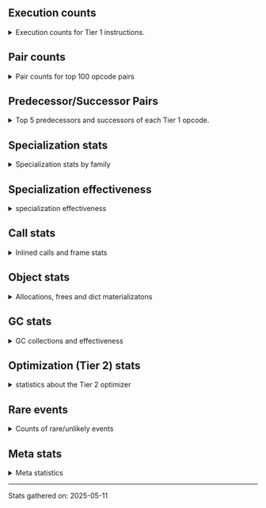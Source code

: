 ## Execution counts

<details>
<summary> Execution counts for Tier 1 instructions. </summary>


The "miss ratio" column shows the percentage of times the instruction
executed that it deoptimized. When this happens, the base unspecialized
instruction is not counted.

<table>
<thead>
<tr>
<th align="left">Name</th>
<th align="right">Base Count</th>
<th align="right">Head Count</th>
<th align="right">Change</th>
</tr>
</thead>
<tbody>
<tr>
<td align="left">JUMP_BACKWARD_NO_JIT</td>
<td align="right">13,165,158</td>
<td align="right">504</td>
<td align="right">-100.0%</td>
</tr>
<tr>
<td align="left">DICT_MERGE</td>
<td align="right">462,683</td>
<td align="right">59,116</td>
<td align="right">-87.2%</td>
</tr>
<tr>
<td align="left">POP_JUMP_IF_NONE</td>
<td align="right">1,160,229</td>
<td align="right">358,993</td>
<td align="right">-69.1%</td>
</tr>
<tr>
<td align="left">CALL_METHOD_DESCRIPTOR_O</td>
<td align="right">604,109</td>
<td align="right">204,513</td>
<td align="right">-66.1%</td>
</tr>
<tr>
<td align="left">UNPACK_SEQUENCE_TUPLE</td>
<td align="right">857,673</td>
<td align="right">454,113</td>
<td align="right">-47.1%</td>
</tr>
<tr>
<td align="left">BINARY_OP_ADD_INT</td>
<td align="right">856,261</td>
<td align="right">456,741</td>
<td align="right">-46.7%</td>
</tr>
<tr>
<td align="left">CALL_LIST_APPEND</td>
<td align="right">135,234</td>
<td align="right">76,843</td>
<td align="right">-43.2%</td>
</tr>
<tr>
<td align="left">CALL_METHOD_DESCRIPTOR_FAST</td>
<td align="right">1,633,636</td>
<td align="right">943,898</td>
<td align="right">-42.2%</td>
</tr>
<tr>
<td align="left">UNARY_INVERT</td>
<td align="right">1,020,492</td>
<td align="right">632,014</td>
<td align="right">-38.1%</td>
</tr>
<tr>
<td align="left">CONTAINS_OP_DICT</td>
<td align="right">1,190,408</td>
<td align="right">740,374</td>
<td align="right">-37.8%</td>
</tr>
<tr>
<td align="left">COMPARE_OP</td>
<td align="right">378,828</td>
<td align="right">510,685</td>
<td align="right">34.8%</td>
</tr>
<tr>
<td align="left">LOAD_FAST</td>
<td align="right">8,239,706</td>
<td align="right">5,396,680</td>
<td align="right">-34.5%</td>
</tr>
<tr>
<td align="left">CALL_ISINSTANCE</td>
<td align="right">790,412</td>
<td align="right">518,798</td>
<td align="right">-34.4%</td>
</tr>
<tr>
<td align="left">STORE_FAST_STORE_FAST</td>
<td align="right">3,202,998</td>
<td align="right">2,347,035</td>
<td align="right">-26.7%</td>
</tr>
<tr>
<td align="left">BUILD_MAP</td>
<td align="right">1,374,469</td>
<td align="right">1,008,971</td>
<td align="right">-26.6%</td>
</tr>
<tr>
<td align="left">JUMP_FORWARD</td>
<td align="right">1,176,697</td>
<td align="right">876,687</td>
<td align="right">-25.5%</td>
</tr>
<tr>
<td align="left">LOAD_ATTR_METHOD_NO_DICT</td>
<td align="right">4,515,990</td>
<td align="right">3,406,602</td>
<td align="right">-24.6%</td>
</tr>
<tr>
<td align="left">BINARY_OP_EXTEND</td>
<td align="right">4,558,558</td>
<td align="right">3,446,291</td>
<td align="right">-24.4%</td>
</tr>
<tr>
<td align="left">TO_BOOL_INT</td>
<td align="right">3,345,768</td>
<td align="right">2,592,884</td>
<td align="right">-22.5%</td>
</tr>
<tr>
<td align="left">LOAD_SMALL_INT</td>
<td align="right">3,488,692</td>
<td align="right">2,737,991</td>
<td align="right">-21.5%</td>
</tr>
<tr>
<td align="left">NOP</td>
<td align="right">7,451,729</td>
<td align="right">5,896,860</td>
<td align="right">-20.9%</td>
</tr>
<tr>
<td align="left">LOAD_ATTR_MODULE</td>
<td align="right">2,607,553</td>
<td align="right">2,090,931</td>
<td align="right">-19.8%</td>
</tr>
<tr>
<td align="left">LOAD_SUPER_ATTR_METHOD</td>
<td align="right">1,232,310</td>
<td align="right">998,765</td>
<td align="right">-19.0%</td>
</tr>
<tr>
<td align="left">POP_ITER</td>
<td align="right">1,729,573</td>
<td align="right">1,407,081</td>
<td align="right">-18.6%</td>
</tr>
<tr>
<td align="left">COPY_FREE_VARS</td>
<td align="right">1,260,556</td>
<td align="right">1,027,011</td>
<td align="right">-18.5%</td>
</tr>
<tr>
<td align="left">LOAD_DEREF</td>
<td align="right">1,298,373</td>
<td align="right">1,064,828</td>
<td align="right">-18.0%</td>
</tr>
<tr>
<td align="left">POP_JUMP_IF_NOT_NONE</td>
<td align="right">3,051,134</td>
<td align="right">2,519,138</td>
<td align="right">-17.4%</td>
</tr>
<tr>
<td align="left">LOAD_ATTR_INSTANCE_VALUE</td>
<td align="right">16,164,097</td>
<td align="right">13,362,173</td>
<td align="right">-17.3%</td>
</tr>
<tr>
<td align="left">PUSH_NULL</td>
<td align="right">6,655,521</td>
<td align="right">5,534,917</td>
<td align="right">-16.8%</td>
</tr>
<tr>
<td align="left">BUILD_LIST</td>
<td align="right">1,160,341</td>
<td align="right">973,939</td>
<td align="right">-16.1%</td>
</tr>
<tr>
<td align="left">LOAD_ATTR_NONDESCRIPTOR_WITH_VALUES</td>
<td align="right">1,046,586</td>
<td align="right">883,326</td>
<td align="right">-15.6%</td>
</tr>
<tr>
<td align="left">FOR_ITER_LIST</td>
<td align="right">7,048,337</td>
<td align="right">6,013,869</td>
<td align="right">-14.7%</td>
</tr>
<tr>
<td align="left">POP_JUMP_IF_FALSE</td>
<td align="right">10,967,400</td>
<td align="right">9,384,982</td>
<td align="right">-14.4%</td>
</tr>
<tr>
<td align="left">LOAD_GLOBAL_MODULE</td>
<td align="right">11,661,558</td>
<td align="right">10,088,196</td>
<td align="right">-13.5%</td>
</tr>
<tr>
<td align="left">COMPARE_OP_INT</td>
<td align="right">2,493,997</td>
<td align="right">2,174,021</td>
<td align="right">-12.8%</td>
</tr>
<tr>
<td align="left">STORE_FAST</td>
<td align="right">20,988,093</td>
<td align="right">18,296,453</td>
<td align="right">-12.8%</td>
</tr>
<tr>
<td align="left">LOAD_FAST_BORROW</td>
<td align="right">58,999,263</td>
<td align="right">51,559,670</td>
<td align="right">-12.6%</td>
</tr>
<tr>
<td align="left">LOAD_GLOBAL_BUILTIN</td>
<td align="right">5,589,992</td>
<td align="right">4,899,706</td>
<td align="right">-12.3%</td>
</tr>
<tr>
<td align="left">LOAD_FAST_LOAD_FAST</td>
<td align="right">1,648,019</td>
<td align="right">1,472,764</td>
<td align="right">-10.6%</td>
</tr>
<tr>
<td align="left">LOAD_ATTR_METHOD_WITH_VALUES</td>
<td align="right">5,653,666</td>
<td align="right">5,076,938</td>
<td align="right">-10.2%</td>
</tr>
<tr>
<td align="left">TO_BOOL</td>
<td align="right">632,545</td>
<td align="right">574,081</td>
<td align="right">-9.2%</td>
</tr>
<tr>
<td align="left">BINARY_OP_SUBTRACT_FLOAT</td>
<td align="right">325,083</td>
<td align="right">353,508</td>
<td align="right">8.7%</td>
</tr>
<tr>
<td align="left">COPY</td>
<td align="right">6,716,636</td>
<td align="right">6,146,069</td>
<td align="right">-8.5%</td>
</tr>
<tr>
<td align="left">LIST_EXTEND</td>
<td align="right">227,151</td>
<td align="right">246,425</td>
<td align="right">8.5%</td>
</tr>
<tr>
<td align="left">TO_BOOL_LIST</td>
<td align="right">671,181</td>
<td align="right">728,038</td>
<td align="right">8.5%</td>
</tr>
<tr>
<td align="left">CALL_PY_EXACT_ARGS</td>
<td align="right">8,829,746</td>
<td align="right">8,095,977</td>
<td align="right">-8.3%</td>
</tr>
<tr>
<td align="left">BINARY_OP_SUBSCR_LIST_INT</td>
<td align="right">235,464</td>
<td align="right">254,738</td>
<td align="right">8.2%</td>
</tr>
<tr>
<td align="left">CALL_NON_PY_GENERAL</td>
<td align="right">6,797,416</td>
<td align="right">6,254,737</td>
<td align="right">-8.0%</td>
</tr>
<tr>
<td align="left">LOAD_FAST_AND_CLEAR</td>
<td align="right">374,792</td>
<td align="right">403,717</td>
<td align="right">7.7%</td>
</tr>
<tr>
<td align="left">LOAD_ATTR_PROPERTY</td>
<td align="right">499,024</td>
<td align="right">537,073</td>
<td align="right">7.6%</td>
</tr>
<tr>
<td align="left">FOR_ITER_RANGE</td>
<td align="right">379,160</td>
<td align="right">408,063</td>
<td align="right">7.6%</td>
</tr>
<tr>
<td align="left">IMPORT_FROM</td>
<td align="right">250,745</td>
<td align="right">269,533</td>
<td align="right">7.5%</td>
</tr>
<tr>
<td align="left">IMPORT_NAME</td>
<td align="right">251,065</td>
<td align="right">269,853</td>
<td align="right">7.5%</td>
</tr>
<tr>
<td align="left">CALL_PY_GENERAL</td>
<td align="right">2,744,703</td>
<td align="right">2,539,685</td>
<td align="right">-7.5%</td>
</tr>
<tr>
<td align="left">UNARY_NOT</td>
<td align="right">146,117</td>
<td align="right">156,281</td>
<td align="right">7.0%</td>
</tr>
<tr>
<td align="left">LIST_APPEND</td>
<td align="right">407,404</td>
<td align="right">434,928</td>
<td align="right">6.8%</td>
</tr>
<tr>
<td align="left">CALL_KW_PY</td>
<td align="right">143,827</td>
<td align="right">153,464</td>
<td align="right">6.7%</td>
</tr>
<tr>
<td align="left">BINARY_OP_ADD_FLOAT</td>
<td align="right">127,412</td>
<td align="right">135,801</td>
<td align="right">6.6%</td>
</tr>
<tr>
<td align="left">GET_ITER</td>
<td align="right">2,409,131</td>
<td align="right">2,251,647</td>
<td align="right">-6.5%</td>
</tr>
<tr>
<td align="left">CALL_BOUND_METHOD_GENERAL</td>
<td align="right">149,743</td>
<td align="right">159,395</td>
<td align="right">6.4%</td>
</tr>
<tr>
<td align="left">CALL_BUILTIN_FAST</td>
<td align="right">662,672</td>
<td align="right">623,509</td>
<td align="right">-5.9%</td>
</tr>
<tr>
<td align="left">STORE_ATTR_INSTANCE_VALUE</td>
<td align="right">3,654,045</td>
<td align="right">3,444,870</td>
<td align="right">-5.7%</td>
</tr>
<tr>
<td align="left">CALL_BUILTIN_CLASS</td>
<td align="right">1,140,284</td>
<td align="right">1,197,864</td>
<td align="right">5.0%</td>
</tr>
<tr>
<td align="left">TO_BOOL_BOOL</td>
<td align="right">3,270,794</td>
<td align="right">3,115,928</td>
<td align="right">-4.7%</td>
</tr>
<tr>
<td align="left">LOAD_FAST_BORROW_LOAD_FAST_BORROW</td>
<td align="right">8,633,980</td>
<td align="right">8,235,870</td>
<td align="right">-4.6%</td>
</tr>
<tr>
<td align="left">LOAD_ATTR</td>
<td align="right">6,149,075</td>
<td align="right">5,869,153</td>
<td align="right">-4.6%</td>
</tr>
<tr>
<td align="left">UNPACK_SEQUENCE_TWO_TUPLE</td>
<td align="right">1,110,893</td>
<td align="right">1,062,064</td>
<td align="right">-4.4%</td>
</tr>
<tr>
<td align="left">SWAP</td>
<td align="right">5,026,674</td>
<td align="right">4,837,303</td>
<td align="right">-3.8%</td>
</tr>
<tr>
<td align="left">TO_BOOL_ALWAYS_TRUE</td>
<td align="right">346</td>
<td align="right">359</td>
<td align="right">3.8%</td>
</tr>
<tr>
<td align="left">LOAD_FAST_CHECK</td>
<td align="right">759,936</td>
<td align="right">788,376</td>
<td align="right">3.7%</td>
</tr>
<tr>
<td align="left">STORE_SUBSCR_DICT</td>
<td align="right">1,253,262</td>
<td align="right">1,206,796</td>
<td align="right">-3.7%</td>
</tr>
<tr>
<td align="left">CALL_METHOD_DESCRIPTOR_NOARGS</td>
<td align="right">1,050,093</td>
<td align="right">1,088,576</td>
<td align="right">3.7%</td>
</tr>
<tr>
<td align="left">CALL_LEN</td>
<td align="right">270,630</td>
<td align="right">280,294</td>
<td align="right">3.6%</td>
</tr>
<tr>
<td align="left">LOAD_CONST_MORTAL</td>
<td align="right">803,641</td>
<td align="right">832,105</td>
<td align="right">3.5%</td>
</tr>
<tr>
<td align="left">RESUME_CHECK</td>
<td align="right">24,776,597</td>
<td align="right">24,056,249</td>
<td align="right">-2.9%</td>
</tr>
<tr>
<td align="left">LOAD_SPECIAL</td>
<td align="right">2,913,958</td>
<td align="right">2,990,126</td>
<td align="right">2.6%</td>
</tr>
<tr>
<td align="left">RETURN_VALUE</td>
<td align="right">19,760,426</td>
<td align="right">20,222,766</td>
<td align="right">2.3%</td>
</tr>
<tr>
<td align="left">INTERPRETER_EXIT</td>
<td align="right">7,241,646</td>
<td align="right">7,402,758</td>
<td align="right">2.2%</td>
</tr>
<tr>
<td align="left">JUMP_BACKWARD</td>
<td align="right">100</td>
<td align="right">102</td>
<td align="right">2.0%</td>
</tr>
<tr>
<td align="left">POP_TOP</td>
<td align="right">16,112,524</td>
<td align="right">15,819,964</td>
<td align="right">-1.8%</td>
</tr>
<tr>
<td align="left">POP_JUMP_IF_TRUE</td>
<td align="right">2,130,408</td>
<td align="right">2,168,368</td>
<td align="right">1.8%</td>
</tr>
<tr>
<td align="left">BINARY_OP_MULTIPLY_FLOAT</td>
<td align="right">69,638</td>
<td align="right">68,756</td>
<td align="right">-1.3%</td>
</tr>
<tr>
<td align="left">BINARY_OP_SUBSCR_STR_INT</td>
<td align="right">69,638</td>
<td align="right">68,756</td>
<td align="right">-1.3%</td>
</tr>
<tr>
<td align="left">RESUME</td>
<td align="right">483</td>
<td align="right">478</td>
<td align="right">-1.0%</td>
</tr>
<tr>
<td align="left">CALL_BUILTIN_O</td>
<td align="right">87,313</td>
<td align="right">86,431</td>
<td align="right">-1.0%</td>
</tr>
<tr>
<td align="left">COMPARE_OP_STR</td>
<td align="right">1,022,890</td>
<td align="right">1,032,519</td>
<td align="right">0.9%</td>
</tr>
<tr>
<td align="left">JUMP_BACKWARD_NO_INTERRUPT</td>
<td align="right">4,863</td>
<td align="right">4,818</td>
<td align="right">-0.9%</td>
</tr>
<tr>
<td align="left">CALL</td>
<td align="right">4,545</td>
<td align="right">4,582</td>
<td align="right">0.8%</td>
</tr>
<tr>
<td align="left">LOAD_CONST</td>
<td align="right">1,604</td>
<td align="right">1,595</td>
<td align="right">-0.6%</td>
</tr>
<tr>
<td align="left">LOAD_CONST_IMMORTAL</td>
<td align="right">12,719,719</td>
<td align="right">12,772,219</td>
<td align="right">0.4%</td>
</tr>
<tr>
<td align="left">CHECK_EXC_MATCH</td>
<td align="right">13,260</td>
<td align="right">13,215</td>
<td align="right">-0.3%</td>
</tr>
<tr>
<td align="left">POP_EXCEPT</td>
<td align="right">17,483</td>
<td align="right">17,438</td>
<td align="right">-0.3%</td>
</tr>
<tr>
<td align="left">PUSH_EXC_INFO</td>
<td align="right">17,483</td>
<td align="right">17,438</td>
<td align="right">-0.3%</td>
</tr>
<tr>
<td align="left">BUILD_TUPLE</td>
<td align="right">3,090,881</td>
<td align="right">3,098,702</td>
<td align="right">0.3%</td>
</tr>
<tr>
<td align="left">FOR_ITER</td>
<td align="right">940,650</td>
<td align="right">939,629</td>
<td align="right">-0.1%</td>
</tr>
<tr>
<td align="left">LOAD_GLOBAL</td>
<td align="right">3,226</td>
<td align="right">3,228</td>
<td align="right">0.1%</td>
</tr>
<tr>
<td align="left">IS_OP</td>
<td align="right">34,040</td>
<td align="right">34,053</td>
<td align="right">0.0%</td>
</tr>
<tr>
<td align="left">CALL_BOUND_METHOD_EXACT_ARGS</td>
<td align="right">35,082</td>
<td align="right">35,069</td>
<td align="right">-0.0%</td>
</tr>
<tr>
<td align="left">BINARY_OP_SUBTRACT_INT</td>
<td align="right">102,190</td>
<td align="right">102,159</td>
<td align="right">-0.0%</td>
</tr>
<tr>
<td align="left">LOAD_ATTR_METHOD_LAZY_DICT</td>
<td align="right">97,376</td>
<td align="right">97,404</td>
<td align="right">0.0%</td>
</tr>
<tr>
<td align="left">STORE_FAST_LOAD_FAST</td>
<td align="right">4,724,457</td>
<td align="right">4,723,575</td>
<td align="right">-0.0%</td>
</tr>
<tr>
<td align="left">TO_BOOL_NONE</td>
<td align="right">191,010</td>
<td align="right">191,023</td>
<td align="right">0.0%</td>
</tr>
<tr>
<td align="left">BINARY_OP</td>
<td align="right">516,448</td>
<td align="right">516,422</td>
<td align="right">-0.0%</td>
</tr>
<tr>
<td align="left">CALL_BUILTIN_FAST_WITH_KEYWORDS</td>
<td align="right">928,813</td>
<td align="right">928,833</td>
<td align="right">0.0%</td>
</tr>
<tr>
<td align="left">CALL_FUNCTION_EX</td>
<td align="right">1,818,692</td>
<td align="right">1,818,707</td>
<td align="right">0.0%</td>
</tr>
<tr>
<td align="left">YIELD_VALUE</td>
<td align="right">5,068,280</td>
<td align="right">5,068,280</td>
<td align="right">0.0%</td>
</tr>
<tr>
<td align="left">FOR_ITER_GEN</td>
<td align="right">4,653,742</td>
<td align="right">4,653,742</td>
<td align="right">0.0%</td>
</tr>
<tr>
<td align="left">CALL_TUPLE_1</td>
<td align="right">426,671</td>
<td align="right">426,671</td>
<td align="right">0.0%</td>
</tr>
<tr>
<td align="left">MAKE_CELL</td>
<td align="right">105,140</td>
<td align="right">105,140</td>
<td align="right">0.0%</td>
</tr>
<tr>
<td align="left">STORE_DEREF</td>
<td align="right">105,110</td>
<td align="right">105,110</td>
<td align="right">0.0%</td>
</tr>
<tr>
<td align="left">BINARY_OP_SUBSCR_DICT</td>
<td align="right">84,720</td>
<td align="right">84,720</td>
<td align="right">0.0%</td>
</tr>
<tr>
<td align="left">STORE_ATTR</td>
<td align="right">81,673</td>
<td align="right">81,673</td>
<td align="right">0.0%</td>
</tr>
<tr>
<td align="left">CALL_KW_NON_PY</td>
<td align="right">77,356</td>
<td align="right">77,356</td>
<td align="right">0.0%</td>
</tr>
<tr>
<td align="left">CALL_METHOD_DESCRIPTOR_FAST_WITH_KEYWORDS</td>
<td align="right">72,425</td>
<td align="right">72,425</td>
<td align="right">0.0%</td>
</tr>
<tr>
<td align="left">DELETE_SUBSCR</td>
<td align="right">67,588</td>
<td align="right">67,588</td>
<td align="right">0.0%</td>
</tr>
<tr>
<td align="left">DELETE_ATTR</td>
<td align="right">63,345</td>
<td align="right">63,345</td>
<td align="right">0.0%</td>
</tr>
<tr>
<td align="left">CALL_ALLOC_AND_ENTER_INIT</td>
<td align="right">55,863</td>
<td align="right">55,863</td>
<td align="right">0.0%</td>
</tr>
<tr>
<td align="left">EXIT_INIT_CHECK</td>
<td align="right">55,859</td>
<td align="right">55,859</td>
<td align="right">0.0%</td>
</tr>
<tr>
<td align="left">BINARY_OP_SUBSCR_TUPLE_INT</td>
<td align="right">44,010</td>
<td align="right">44,010</td>
<td align="right">0.0%</td>
</tr>
<tr>
<td align="left">MAKE_FUNCTION</td>
<td align="right">42,906</td>
<td align="right">42,906</td>
<td align="right">0.0%</td>
</tr>
<tr>
<td align="left">LOAD_ATTR_CLASS</td>
<td align="right">38,452</td>
<td align="right">38,452</td>
<td align="right">0.0%</td>
</tr>
<tr>
<td align="left">FORMAT_SIMPLE</td>
<td align="right">38,409</td>
<td align="right">38,409</td>
<td align="right">0.0%</td>
</tr>
<tr>
<td align="left">LOAD_ATTR_SLOT</td>
<td align="right">31,252</td>
<td align="right">31,252</td>
<td align="right">0.0%</td>
</tr>
<tr>
<td align="left">BUILD_STRING</td>
<td align="right">29,697</td>
<td align="right">29,697</td>
<td align="right">0.0%</td>
</tr>
<tr>
<td align="left">SET_FUNCTION_ATTRIBUTE</td>
<td align="right">29,557</td>
<td align="right">29,557</td>
<td align="right">0.0%</td>
</tr>
<tr>
<td align="left">LOAD_SUPER_ATTR_ATTR</td>
<td align="right">23,800</td>
<td align="right">23,800</td>
<td align="right">0.0%</td>
</tr>
<tr>
<td align="left">TO_BOOL_STR</td>
<td align="right">21,908</td>
<td align="right">21,908</td>
<td align="right">0.0%</td>
</tr>
<tr>
<td align="left">STORE_SUBSCR</td>
<td align="right">21,466</td>
<td align="right">21,466</td>
<td align="right">0.0%</td>
</tr>
<tr>
<td align="left">BINARY_OP_INPLACE_ADD_UNICODE</td>
<td align="right">20,988</td>
<td align="right">20,988</td>
<td align="right">0.0%</td>
</tr>
<tr>
<td align="left">FOR_ITER_TUPLE</td>
<td align="right">17,809</td>
<td align="right">17,809</td>
<td align="right">0.0%</td>
</tr>
<tr>
<td align="left">CONVERT_VALUE</td>
<td align="right">17,404</td>
<td align="right">17,404</td>
<td align="right">0.0%</td>
</tr>
<tr>
<td align="left">BINARY_SLICE</td>
<td align="right">14,139</td>
<td align="right">14,139</td>
<td align="right">0.0%</td>
</tr>
<tr>
<td align="left">RETURN_GENERATOR</td>
<td align="right">12,837</td>
<td align="right">12,837</td>
<td align="right">0.0%</td>
</tr>
<tr>
<td align="left">RERAISE</td>
<td align="right">12,672</td>
<td align="right">12,672</td>
<td align="right">0.0%</td>
</tr>
<tr>
<td align="left">STORE_ATTR_SLOT</td>
<td align="right">10,380</td>
<td align="right">10,380</td>
<td align="right">0.0%</td>
</tr>
<tr>
<td align="left">CALL_STR_1</td>
<td align="right">8,488</td>
<td align="right">8,488</td>
<td align="right">0.0%</td>
</tr>
<tr>
<td align="left">END_FOR</td>
<td align="right">8,446</td>
<td align="right">8,446</td>
<td align="right">0.0%</td>
</tr>
<tr>
<td align="left">RAISE_VARARGS</td>
<td align="right">4,227</td>
<td align="right">4,227</td>
<td align="right">0.0%</td>
</tr>
<tr>
<td align="left">WITH_EXCEPT_START</td>
<td align="right">4,223</td>
<td align="right">4,223</td>
<td align="right">0.0%</td>
</tr>
<tr>
<td align="left">STORE_NAME</td>
<td align="right">784</td>
<td align="right">784</td>
<td align="right">0.0%</td>
</tr>
<tr>
<td align="left">BINARY_OP_ADD_UNICODE</td>
<td align="right">491</td>
<td align="right">491</td>
<td align="right">0.0%</td>
</tr>
<tr>
<td align="left">CONTAINS_OP_SET</td>
<td align="right">391</td>
<td align="right">391</td>
<td align="right">0.0%</td>
</tr>
<tr>
<td align="left">CONTAINS_OP</td>
<td align="right">315</td>
<td align="right">315</td>
<td align="right">0.0%</td>
</tr>
<tr>
<td align="left">LOAD_NAME</td>
<td align="right">207</td>
<td align="right">207</td>
<td align="right">0.0%</td>
</tr>
<tr>
<td align="left">CALL_KW</td>
<td align="right">181</td>
<td align="right">181</td>
<td align="right">0.0%</td>
</tr>
<tr>
<td align="left">CALL_TYPE_1</td>
<td align="right">153</td>
<td align="right">153</td>
<td align="right">0.0%</td>
</tr>
<tr>
<td align="left">UNPACK_SEQUENCE</td>
<td align="right">149</td>
<td align="right">149</td>
<td align="right">0.0%</td>
</tr>
<tr>
<td align="left">EXTENDED_ARG</td>
<td align="right">129</td>
<td align="right">129</td>
<td align="right">0.0%</td>
</tr>
<tr>
<td align="left">DELETE_FAST</td>
<td align="right">128</td>
<td align="right">128</td>
<td align="right">0.0%</td>
</tr>
<tr>
<td align="left">LOAD_SUPER_ATTR</td>
<td align="right">68</td>
<td align="right">68</td>
<td align="right">0.0%</td>
</tr>
<tr>
<td align="left">LOAD_BUILD_CLASS</td>
<td align="right">42</td>
<td align="right">42</td>
<td align="right">0.0%</td>
</tr>
<tr>
<td align="left">LOAD_LOCALS</td>
<td align="right">38</td>
<td align="right">38</td>
<td align="right">0.0%</td>
</tr>
<tr>
<td align="left">COMPARE_OP_FLOAT</td>
<td align="right">27</td>
<td align="right">27</td>
<td align="right">0.0%</td>
</tr>
<tr>
<td align="left">CALL_INTRINSIC_1</td>
<td align="right">15</td>
<td align="right">15</td>
<td align="right">0.0%</td>
</tr>
<tr>
<td align="left">LOAD_ATTR_CLASS_WITH_METACLASS_CHECK</td>
<td align="right">12</td>
<td align="right">12</td>
<td align="right">0.0%</td>
</tr>
<tr>
<td align="left">STORE_GLOBAL</td>
<td align="right">4</td>
<td align="right">4</td>
<td align="right">0.0%</td>
</tr>
<tr>
<td align="left">BINARY_OP_SUBSCR_GETITEM</td>
<td align="right">3</td>
<td align="right">3</td>
<td align="right">0.0%</td>
</tr>
<tr>
<td align="left">BUILD_SET</td>
<td align="right">1</td>
<td align="right">1</td>
<td align="right">0.0%</td>
</tr>
<tr>
<td align="left">MAP_ADD</td>
<td align="right">1</td>
<td align="right">1</td>
<td align="right">0.0%</td>
</tr>
<tr>
<td align="left">BINARY_OP_SUBSCR_LIST_SLICE</td>
<td align="right">1</td>
<td align="right">1</td>
<td align="right">0.0%</td>
</tr>
<tr>
<td align="left">JUMP_BACKWARD_JIT</td>
<td align="right"></td>
<td align="right">11,528,980</td>
<td align="right"></td>
</tr>
<tr>
<td align="left">ENTER_EXECUTOR</td>
<td align="right"></td>
<td align="right">1,217,459</td>
<td align="right"></td>
</tr>
<tr>
<td align="left">NOT_TAKEN</td>
<td align="right"></td>
<td align="right">8,320</td>
<td align="right"></td>
</tr>
</tbody>
</table>


</details>

## Pair counts

<details>
<summary> Pair counts for top 100 opcode pairs </summary>


Pairs of specialized operations that deoptimize and are then followed by
the corresponding unspecialized instruction are not counted as pairs.

Not included in comparative output.


</details>

## Predecessor/Successor Pairs

<details>
<summary> Top 5 predecessors and successors of each Tier 1 opcode. </summary>


This does not include the unspecialized instructions that occur after a
specialized instruction deoptimizes.

Not included in comparative output.


</details>

## Specialization stats

<details>
<summary> Specialization stats by family </summary>

### BINARY_OP

<details>
<summary> specialization stats for BINARY_OP family </summary>

<table>
<thead>
<tr>
<th align="left">Kind</th>
<th align="right">Base Count</th>
<th align="right">Base Ratio</th>
<th align="right">Head Count</th>
<th align="right">Head Ratio</th>
<th align="right">Change</th>
</tr>
</thead>
<tbody>
<tr>
<td align="left">
miss
<details>
<summary>ⓘ</summary>

Specialized instructions that deopt.
</details>
</td>
<td align="right">141,947</td>
<td align="right">2.0%</td>
<td align="right">11,188</td>
<td align="right">0.2%</td>
<td align="right">-92.1%</td>
</tr>
<tr>
<td align="left">
hit
<details>
<summary>ⓘ</summary>

Specialized instructions that complete.
</details>
</td>
<td align="right">6,587,974</td>
<td align="right">90.9%</td>
<td align="right">5,280,513</td>
<td align="right">90.9%</td>
<td align="right">-19.8%</td>
</tr>
<tr>
<td align="left">
deferred
<details>
<summary>ⓘ</summary>

Lists the number of "deferred" (i.e. not specialized) instructions executed.
</details>
</td>
<td align="right">515,388</td>
<td align="right">7.1%</td>
<td align="right">515,356</td>
<td align="right">8.9%</td>
<td align="right">-0.0%</td>
</tr>
</tbody>
</table>

<table>
<thead>
<tr>
<th align="left">Success</th>
<th align="right">Base Count</th>
<th align="right">Base Ratio</th>
<th align="right">Head Count</th>
<th align="right">Head Ratio</th>
<th align="right">Change</th>
</tr>
</thead>
<tbody>
<tr>
<td align="left">Success</td>
<td align="right">2,937</td>
<td align="right">78.6%</td>
<td align="right">472</td>
<td align="right">36.9%</td>
<td align="right">-83.9%</td>
</tr>
<tr>
<td align="left">Failure</td>
<td align="right">800</td>
<td align="right">21.4%</td>
<td align="right">806</td>
<td align="right">63.1%</td>
<td align="right">0.8%</td>
</tr>
</tbody>
</table>

<table>
<thead>
<tr>
<th align="left">Failure kind</th>
<th align="right">Base Count</th>
<th align="right">Base Ratio</th>
<th align="right">Head Count</th>
<th align="right">Head Ratio</th>
<th align="right">Change</th>
</tr>
</thead>
<tbody>
<tr>
<td align="left">subscr deque</td>
<td align="right">82</td>
<td align="right">10.2%</td>
<td align="right">84</td>
<td align="right">10.4%</td>
<td align="right">2.4%</td>
</tr>
<tr>
<td align="left">remainder</td>
<td align="right">292</td>
<td align="right">36.5%</td>
<td align="right">296</td>
<td align="right">36.7%</td>
<td align="right">1.4%</td>
</tr>
<tr>
<td align="left">add different types</td>
<td align="right">187</td>
<td align="right">23.4%</td>
<td align="right">187</td>
<td align="right">23.2%</td>
<td align="right">0.0%</td>
</tr>
<tr>
<td align="left">subscr</td>
<td align="right">164</td>
<td align="right">20.5%</td>
<td align="right">164</td>
<td align="right">20.3%</td>
<td align="right">0.0%</td>
</tr>
<tr>
<td align="left">add other</td>
<td align="right">66</td>
<td align="right">8.2%</td>
<td align="right">66</td>
<td align="right">8.2%</td>
<td align="right">0.0%</td>
</tr>
<tr>
<td align="left">and int</td>
<td align="right">4</td>
<td align="right">0.5%</td>
<td align="right">4</td>
<td align="right">0.5%</td>
<td align="right">0.0%</td>
</tr>
<tr>
<td align="left">subscr bytes</td>
<td align="right">4</td>
<td align="right">0.5%</td>
<td align="right">4</td>
<td align="right">0.5%</td>
<td align="right">0.0%</td>
</tr>
<tr>
<td align="left">subscr other slice</td>
<td align="right">1</td>
<td align="right">0.1%</td>
<td align="right">1</td>
<td align="right">0.1%</td>
<td align="right">0.0%</td>
</tr>
</tbody>
</table>


</details>

### BINARY_SLICE

<details>
<summary> specialization stats for BINARY_SLICE family </summary>

<table>
<thead>
<tr>
<th align="left">Kind</th>
<th align="right">Base Count</th>
<th align="right">Base Ratio</th>
<th align="right">Head Count</th>
<th align="right">Head Ratio</th>
<th align="right">Change</th>
</tr>
</thead>
<tbody>
<tr>
<td align="left">
deferred
<details>
<summary>ⓘ</summary>

Lists the number of "deferred" (i.e. not specialized) instructions executed.
</details>
</td>
<td align="right">14,139</td>
<td align="right">100.0%</td>
<td align="right">14,139</td>
<td align="right">100.0%</td>
<td align="right">0.0%</td>
</tr>
</tbody>
</table>


</details>

### CALL

<details>
<summary> specialization stats for CALL family </summary>

<table>
<thead>
<tr>
<th align="left">Kind</th>
<th align="right">Base Count</th>
<th align="right">Base Ratio</th>
<th align="right">Head Count</th>
<th align="right">Head Ratio</th>
<th align="right">Change</th>
</tr>
</thead>
<tbody>
<tr>
<td align="left">
hit
<details>
<summary>ⓘ</summary>

Specialized instructions that complete.
</details>
</td>
<td align="right">16,765,904</td>
<td align="right">100.0%</td>
<td align="right">14,678,472</td>
<td align="right">100.0%</td>
<td align="right">-12.5%</td>
</tr>
<tr>
<td align="left">
deferred
<details>
<summary>ⓘ</summary>

Lists the number of "deferred" (i.e. not specialized) instructions executed.
</details>
</td>
<td align="right">2,009</td>
<td align="right">0.0%</td>
<td align="right">1,992</td>
<td align="right">0.0%</td>
<td align="right">-0.8%</td>
</tr>
<tr>
<td align="left">
miss
<details>
<summary>ⓘ</summary>

Specialized instructions that deopt.
</details>
</td>
<td align="right">802</td>
<td align="right">0.0%</td>
<td align="right">802</td>
<td align="right">0.0%</td>
<td align="right">0.0%</td>
</tr>
</tbody>
</table>

<table>
<thead>
<tr>
<th align="left">Success</th>
<th align="right">Base Count</th>
<th align="right">Base Ratio</th>
<th align="right">Head Count</th>
<th align="right">Head Ratio</th>
<th align="right">Change</th>
</tr>
</thead>
<tbody>
<tr>
<td align="left">Success</td>
<td align="right">3,338</td>
<td align="right">100.0%</td>
<td align="right">3,392</td>
<td align="right">100.0%</td>
<td align="right">1.6%</td>
</tr>
<tr>
<td align="left">Failure</td>
<td align="right">0</td>
<td align="right">0.0%</td>
<td align="right">0</td>
<td align="right">0.0%</td>
<td align="right"></td>
</tr>
</tbody>
</table>


</details>

### CALL_KW

<details>
<summary> specialization stats for CALL_KW family </summary>

<table>
<thead>
<tr>
<th align="left">Kind</th>
<th align="right">Base Count</th>
<th align="right">Base Ratio</th>
<th align="right">Head Count</th>
<th align="right">Head Ratio</th>
<th align="right">Change</th>
</tr>
</thead>
<tbody>
<tr>
<td align="left">
deferred
<details>
<summary>ⓘ</summary>

Lists the number of "deferred" (i.e. not specialized) instructions executed.
</details>
</td>
<td align="right">42</td>
<td align="right">23.2%</td>
<td align="right">42</td>
<td align="right">23.2%</td>
<td align="right">0.0%</td>
</tr>
</tbody>
</table>

<table>
<thead>
<tr>
<th align="left">Success</th>
<th align="right">Base Count</th>
<th align="right">Base Ratio</th>
<th align="right">Head Count</th>
<th align="right">Head Ratio</th>
<th align="right">Change</th>
</tr>
</thead>
<tbody>
<tr>
<td align="left">Success</td>
<td align="right">139</td>
<td align="right">100.0%</td>
<td align="right">139</td>
<td align="right">100.0%</td>
<td align="right">0.0%</td>
</tr>
<tr>
<td align="left">Failure</td>
<td align="right">0</td>
<td align="right">0.0%</td>
<td align="right">0</td>
<td align="right">0.0%</td>
<td align="right"></td>
</tr>
</tbody>
</table>


</details>

### COMPARE_OP

<details>
<summary> specialization stats for COMPARE_OP family </summary>

<table>
<thead>
<tr>
<th align="left">Kind</th>
<th align="right">Base Count</th>
<th align="right">Base Ratio</th>
<th align="right">Head Count</th>
<th align="right">Head Ratio</th>
<th align="right">Change</th>
</tr>
</thead>
<tbody>
<tr>
<td align="left">
miss
<details>
<summary>ⓘ</summary>

Specialized instructions that deopt.
</details>
</td>
<td align="right">110,037</td>
<td align="right">2.8%</td>
<td align="right">12,640</td>
<td align="right">0.3%</td>
<td align="right">-88.5%</td>
</tr>
<tr>
<td align="left">
deferred
<details>
<summary>ⓘ</summary>

Lists the number of "deferred" (i.e. not specialized) instructions executed.
</details>
</td>
<td align="right">376,070</td>
<td align="right">9.7%</td>
<td align="right">509,671</td>
<td align="right">13.7%</td>
<td align="right">35.5%</td>
</tr>
<tr>
<td align="left">
hit
<details>
<summary>ⓘ</summary>

Specialized instructions that complete.
</details>
</td>
<td align="right">3,406,877</td>
<td align="right">87.5%</td>
<td align="right">3,193,927</td>
<td align="right">85.9%</td>
<td align="right">-6.3%</td>
</tr>
</tbody>
</table>

<table>
<thead>
<tr>
<th align="left">Success</th>
<th align="right">Base Count</th>
<th align="right">Base Ratio</th>
<th align="right">Head Count</th>
<th align="right">Head Ratio</th>
<th align="right">Change</th>
</tr>
</thead>
<tbody>
<tr>
<td align="left">Success</td>
<td align="right">2,340</td>
<td align="right">48.6%</td>
<td align="right">501</td>
<td align="right">40.3%</td>
<td align="right">-78.6%</td>
</tr>
<tr>
<td align="left">Failure</td>
<td align="right">2,479</td>
<td align="right">51.4%</td>
<td align="right">741</td>
<td align="right">59.7%</td>
<td align="right">-70.1%</td>
</tr>
</tbody>
</table>

<table>
<thead>
<tr>
<th align="left">Failure kind</th>
<th align="right">Base Count</th>
<th align="right">Base Ratio</th>
<th align="right">Head Count</th>
<th align="right">Head Ratio</th>
<th align="right">Change</th>
</tr>
</thead>
<tbody>
<tr>
<td align="left">float long</td>
<td align="right">2,187</td>
<td align="right">88.2%</td>
<td align="right">445</td>
<td align="right">60.1%</td>
<td align="right">-79.7%</td>
</tr>
<tr>
<td align="left">different types</td>
<td align="right">151</td>
<td align="right">6.1%</td>
<td align="right">155</td>
<td align="right">20.9%</td>
<td align="right">2.6%</td>
</tr>
<tr>
<td align="left">big int</td>
<td align="right">96</td>
<td align="right">3.9%</td>
<td align="right">96</td>
<td align="right">13.0%</td>
<td align="right">0.0%</td>
</tr>
<tr>
<td align="left">bytes</td>
<td align="right">45</td>
<td align="right">1.8%</td>
<td align="right">45</td>
<td align="right">6.1%</td>
<td align="right">0.0%</td>
</tr>
</tbody>
</table>


</details>

### CONTAINS_OP

<details>
<summary> specialization stats for CONTAINS_OP family </summary>

<table>
<thead>
<tr>
<th align="left">Kind</th>
<th align="right">Base Count</th>
<th align="right">Base Ratio</th>
<th align="right">Head Count</th>
<th align="right">Head Ratio</th>
<th align="right">Change</th>
</tr>
</thead>
<tbody>
<tr>
<td align="left">
hit
<details>
<summary>ⓘ</summary>

Specialized instructions that complete.
</details>
</td>
<td align="right">1,190,799</td>
<td align="right">100.0%</td>
<td align="right">740,765</td>
<td align="right">100.0%</td>
<td align="right">-37.8%</td>
</tr>
<tr>
<td align="left">
deferred
<details>
<summary>ⓘ</summary>

Lists the number of "deferred" (i.e. not specialized) instructions executed.
</details>
</td>
<td align="right">264</td>
<td align="right">0.0%</td>
<td align="right">264</td>
<td align="right">0.0%</td>
<td align="right">0.0%</td>
</tr>
</tbody>
</table>

<table>
<thead>
<tr>
<th align="left">Success</th>
<th align="right">Base Count</th>
<th align="right">Base Ratio</th>
<th align="right">Head Count</th>
<th align="right">Head Ratio</th>
<th align="right">Change</th>
</tr>
</thead>
<tbody>
<tr>
<td align="left">Success</td>
<td align="right">8</td>
<td align="right">15.7%</td>
<td align="right">8</td>
<td align="right">15.7%</td>
<td align="right">0.0%</td>
</tr>
<tr>
<td align="left">Failure</td>
<td align="right">43</td>
<td align="right">84.3%</td>
<td align="right">43</td>
<td align="right">84.3%</td>
<td align="right">0.0%</td>
</tr>
</tbody>
</table>

<table>
<thead>
<tr>
<th align="left">Failure kind</th>
<th align="right">Base Count</th>
<th align="right">Base Ratio</th>
<th align="right">Head Count</th>
<th align="right">Head Ratio</th>
<th align="right">Change</th>
</tr>
</thead>
<tbody>
<tr>
<td align="left">tuple</td>
<td align="right">43</td>
<td align="right">100.0%</td>
<td align="right">43</td>
<td align="right">100.0%</td>
<td align="right">0.0%</td>
</tr>
</tbody>
</table>


</details>

### FOR_ITER

<details>
<summary> specialization stats for FOR_ITER family </summary>

<table>
<thead>
<tr>
<th align="left">Kind</th>
<th align="right">Base Count</th>
<th align="right">Base Ratio</th>
<th align="right">Head Count</th>
<th align="right">Head Ratio</th>
<th align="right">Change</th>
</tr>
</thead>
<tbody>
<tr>
<td align="left">
hit
<details>
<summary>ⓘ</summary>

Specialized instructions that complete.
</details>
</td>
<td align="right">12,099,048</td>
<td align="right">92.8%</td>
<td align="right">11,093,483</td>
<td align="right">92.2%</td>
<td align="right">-8.3%</td>
</tr>
<tr>
<td align="left">
deferred
<details>
<summary>ⓘ</summary>

Lists the number of "deferred" (i.e. not specialized) instructions executed.
</details>
</td>
<td align="right">940,117</td>
<td align="right">7.2%</td>
<td align="right">939,088</td>
<td align="right">7.8%</td>
<td align="right">-0.1%</td>
</tr>
</tbody>
</table>

<table>
<thead>
<tr>
<th align="left">Success</th>
<th align="right">Base Count</th>
<th align="right">Base Ratio</th>
<th align="right">Head Count</th>
<th align="right">Head Ratio</th>
<th align="right">Change</th>
</tr>
</thead>
<tbody>
<tr>
<td align="left">Success</td>
<td align="right">45</td>
<td align="right">8.4%</td>
<td align="right">53</td>
<td align="right">9.8%</td>
<td align="right">17.8%</td>
</tr>
<tr>
<td align="left">Failure</td>
<td align="right">488</td>
<td align="right">91.6%</td>
<td align="right">488</td>
<td align="right">90.2%</td>
<td align="right">0.0%</td>
</tr>
</tbody>
</table>

<table>
<thead>
<tr>
<th align="left">Failure kind</th>
<th align="right">Base Count</th>
<th align="right">Base Ratio</th>
<th align="right">Head Count</th>
<th align="right">Head Ratio</th>
<th align="right">Change</th>
</tr>
</thead>
<tbody>
<tr>
<td align="left">other</td>
<td align="right">164</td>
<td align="right">33.6%</td>
<td align="right">164</td>
<td align="right">33.6%</td>
<td align="right">0.0%</td>
</tr>
<tr>
<td align="left">enumerate</td>
<td align="right">164</td>
<td align="right">33.6%</td>
<td align="right">164</td>
<td align="right">33.6%</td>
<td align="right">0.0%</td>
</tr>
<tr>
<td align="left">itertools</td>
<td align="right">77</td>
<td align="right">15.8%</td>
<td align="right">77</td>
<td align="right">15.8%</td>
<td align="right">0.0%</td>
</tr>
<tr>
<td align="left">callable</td>
<td align="right">70</td>
<td align="right">14.3%</td>
<td align="right">70</td>
<td align="right">14.3%</td>
<td align="right">0.0%</td>
</tr>
<tr>
<td align="left">dict items</td>
<td align="right">7</td>
<td align="right">1.4%</td>
<td align="right">7</td>
<td align="right">1.4%</td>
<td align="right">0.0%</td>
</tr>
<tr>
<td align="left">dict values</td>
<td align="right">3</td>
<td align="right">0.6%</td>
<td align="right">3</td>
<td align="right">0.6%</td>
<td align="right">0.0%</td>
</tr>
<tr>
<td align="left">set</td>
<td align="right">2</td>
<td align="right">0.4%</td>
<td align="right">2</td>
<td align="right">0.4%</td>
<td align="right">0.0%</td>
</tr>
<tr>
<td align="left">reversed list</td>
<td align="right">1</td>
<td align="right">0.2%</td>
<td align="right">1</td>
<td align="right">0.2%</td>
<td align="right">0.0%</td>
</tr>
</tbody>
</table>


</details>

### GET_ITER

<details>
<summary> specialization stats for GET_ITER family </summary>

<table>
<thead>
<tr>
<th align="left">Failure kind</th>
<th align="right">Base Count</th>
<th align="right">Base Ratio</th>
<th align="right">Head Count</th>
<th align="right">Head Ratio</th>
<th align="right">Change</th>
</tr>
</thead>
<tbody>
<tr>
<td align="left">list</td>
<td align="right">1,568,936</td>
<td align="right">1,568,936 / 0 !!</td>
<td align="right">1,664,355</td>
<td align="right">1,664,355 / 0 !!</td>
<td align="right">6.1%</td>
</tr>
<tr>
<td align="left">self</td>
<td align="right">797,293</td>
<td align="right">797,293 / 0 !!</td>
<td align="right">826,211</td>
<td align="right">826,211 / 0 !!</td>
<td align="right">3.6%</td>
</tr>
<tr>
<td align="left">other</td>
<td align="right">21,449</td>
<td align="right">21,449 / 0 !!</td>
<td align="right">21,449</td>
<td align="right">21,449 / 0 !!</td>
<td align="right">0.0%</td>
</tr>
<tr>
<td align="left">tuple</td>
<td align="right">8,749</td>
<td align="right">8,749 / 0 !!</td>
<td align="right">8,749</td>
<td align="right">8,749 / 0 !!</td>
<td align="right">0.0%</td>
</tr>
<tr>
<td align="left">generator</td>
<td align="right">8,446</td>
<td align="right">8,446 / 0 !!</td>
<td align="right">8,446</td>
<td align="right">8,446 / 0 !!</td>
<td align="right">0.0%</td>
</tr>
<tr>
<td align="left">enumerate</td>
<td align="right">4,223</td>
<td align="right">4,223 / 0 !!</td>
<td align="right">4,223</td>
<td align="right">4,223 / 0 !!</td>
<td align="right">0.0%</td>
</tr>
<tr>
<td align="left">string</td>
<td align="right">31</td>
<td align="right">31 / 0 !!</td>
<td align="right">31</td>
<td align="right">31 / 0 !!</td>
<td align="right">0.0%</td>
</tr>
<tr>
<td align="left">set</td>
<td align="right">4</td>
<td align="right">4 / 0 !!</td>
<td align="right">4</td>
<td align="right">4 / 0 !!</td>
<td align="right">0.0%</td>
</tr>
</tbody>
</table>


</details>

### LOAD_ATTR

<details>
<summary> specialization stats for LOAD_ATTR family </summary>

<table>
<thead>
<tr>
<th align="left">Kind</th>
<th align="right">Base Count</th>
<th align="right">Base Ratio</th>
<th align="right">Head Count</th>
<th align="right">Head Ratio</th>
<th align="right">Change</th>
</tr>
</thead>
<tbody>
<tr>
<td align="left">
hit
<details>
<summary>ⓘ</summary>

Specialized instructions that complete.
</details>
</td>
<td align="right">30,258,273</td>
<td align="right">82.2%</td>
<td align="right">25,128,266</td>
<td align="right">80.0%</td>
<td align="right">-17.0%</td>
</tr>
<tr>
<td align="left">
deferred
<details>
<summary>ⓘ</summary>

Lists the number of "deferred" (i.e. not specialized) instructions executed.
</details>
</td>
<td align="right">6,138,243</td>
<td align="right">16.7%</td>
<td align="right">5,858,306</td>
<td align="right">18.7%</td>
<td align="right">-4.6%</td>
</tr>
<tr>
<td align="left">
miss
<details>
<summary>ⓘ</summary>

Specialized instructions that deopt.
</details>
</td>
<td align="right">395,735</td>
<td align="right">1.1%</td>
<td align="right">395,897</td>
<td align="right">1.3%</td>
<td align="right">0.0%</td>
</tr>
<tr>
<td align="left">
deopt
<details>
<summary>ⓘ</summary>

Specialized instructions that deopt.
</details>
</td>
<td align="right">6</td>
<td align="right">0.0%</td>
<td align="right">6</td>
<td align="right">0.0%</td>
<td align="right">0.0%</td>
</tr>
</tbody>
</table>

<table>
<thead>
<tr>
<th align="left">Success</th>
<th align="right">Base Count</th>
<th align="right">Base Ratio</th>
<th align="right">Head Count</th>
<th align="right">Head Ratio</th>
<th align="right">Change</th>
</tr>
</thead>
<tbody>
<tr>
<td align="left">Failure</td>
<td align="right">6,333</td>
<td align="right">35.2%</td>
<td align="right">6,266</td>
<td align="right">34.8%</td>
<td align="right">-1.1%</td>
</tr>
<tr>
<td align="left">Success</td>
<td align="right">11,649</td>
<td align="right">64.8%</td>
<td align="right">11,747</td>
<td align="right">65.2%</td>
<td align="right">0.8%</td>
</tr>
</tbody>
</table>

<table>
<thead>
<tr>
<th align="left">Failure kind</th>
<th align="right">Base Count</th>
<th align="right">Base Ratio</th>
<th align="right">Head Count</th>
<th align="right">Head Ratio</th>
<th align="right">Change</th>
</tr>
</thead>
<tbody>
<tr>
<td align="left">overriding descriptor</td>
<td align="right">1,342</td>
<td align="right">21.2%</td>
<td align="right">1,288</td>
<td align="right">20.6%</td>
<td align="right">-4.0%</td>
</tr>
<tr>
<td align="left">method</td>
<td align="right">1,629</td>
<td align="right">25.7%</td>
<td align="right">1,572</td>
<td align="right">25.1%</td>
<td align="right">-3.5%</td>
</tr>
<tr>
<td align="left">non overriding descriptor</td>
<td align="right">735</td>
<td align="right">11.6%</td>
<td align="right">727</td>
<td align="right">11.6%</td>
<td align="right">-1.1%</td>
</tr>
<tr>
<td align="left">overridden</td>
<td align="right">681</td>
<td align="right">10.8%</td>
<td align="right">681</td>
<td align="right">10.9%</td>
<td align="right">0.0%</td>
</tr>
<tr>
<td align="left">non object slot</td>
<td align="right">460</td>
<td align="right">7.3%</td>
<td align="right">460</td>
<td align="right">7.3%</td>
<td align="right">0.0%</td>
</tr>
<tr>
<td align="left">mutable class</td>
<td align="right">71</td>
<td align="right">1.1%</td>
<td align="right">71</td>
<td align="right">1.1%</td>
<td align="right">0.0%</td>
</tr>
<tr>
<td align="left">class method obj</td>
<td align="right">68</td>
<td align="right">1.1%</td>
<td align="right">68</td>
<td align="right">1.1%</td>
<td align="right">0.0%</td>
</tr>
<tr>
<td align="left">not managed dict</td>
<td align="right">45</td>
<td align="right">0.7%</td>
<td align="right">45</td>
<td align="right">0.7%</td>
<td align="right">0.0%</td>
</tr>
<tr>
<td align="left">metaclass attribute</td>
<td align="right">23</td>
<td align="right">0.4%</td>
<td align="right">23</td>
<td align="right">0.4%</td>
<td align="right">0.0%</td>
</tr>
<tr>
<td align="left">module attr not found</td>
<td align="right">2</td>
<td align="right">0.0%</td>
<td align="right">2</td>
<td align="right">0.0%</td>
<td align="right">0.0%</td>
</tr>
</tbody>
</table>


</details>

### LOAD_GLOBAL

<details>
<summary> specialization stats for LOAD_GLOBAL family </summary>

<table>
<thead>
<tr>
<th align="left">Kind</th>
<th align="right">Base Count</th>
<th align="right">Base Ratio</th>
<th align="right">Head Count</th>
<th align="right">Head Ratio</th>
<th align="right">Change</th>
</tr>
</thead>
<tbody>
<tr>
<td align="left">
hit
<details>
<summary>ⓘ</summary>

Specialized instructions that complete.
</details>
</td>
<td align="right">17,251,322</td>
<td align="right">100.0%</td>
<td align="right">14,987,674</td>
<td align="right">100.0%</td>
<td align="right">-13.1%</td>
</tr>
<tr>
<td align="left">
deferred
<details>
<summary>ⓘ</summary>

Lists the number of "deferred" (i.e. not specialized) instructions executed.
</details>
</td>
<td align="right">847</td>
<td align="right">0.0%</td>
<td align="right">832</td>
<td align="right">0.0%</td>
<td align="right">-1.8%</td>
</tr>
<tr>
<td align="left">
deopt
<details>
<summary>ⓘ</summary>

Specialized instructions that deopt.
</details>
</td>
<td align="right">5</td>
<td align="right">0.0%</td>
<td align="right">5</td>
<td align="right">0.0%</td>
<td align="right">0.0%</td>
</tr>
<tr>
<td align="left">
miss
<details>
<summary>ⓘ</summary>

Specialized instructions that deopt.
</details>
</td>
<td align="right">228</td>
<td align="right">0.0%</td>
<td align="right">228</td>
<td align="right">0.0%</td>
<td align="right">0.0%</td>
</tr>
</tbody>
</table>

<table>
<thead>
<tr>
<th align="left">Success</th>
<th align="right">Base Count</th>
<th align="right">Base Ratio</th>
<th align="right">Head Count</th>
<th align="right">Head Ratio</th>
<th align="right">Change</th>
</tr>
</thead>
<tbody>
<tr>
<td align="left">Success</td>
<td align="right">2,385</td>
<td align="right">100.0%</td>
<td align="right">2,402</td>
<td align="right">100.0%</td>
<td align="right">0.7%</td>
</tr>
<tr>
<td align="left">Failure</td>
<td align="right">0</td>
<td align="right">0.0%</td>
<td align="right">0</td>
<td align="right">0.0%</td>
<td align="right"></td>
</tr>
</tbody>
</table>


</details>

### LOAD_SUPER_ATTR

<details>
<summary> specialization stats for LOAD_SUPER_ATTR family </summary>

<table>
<thead>
<tr>
<th align="left">Kind</th>
<th align="right">Base Count</th>
<th align="right">Base Ratio</th>
<th align="right">Head Count</th>
<th align="right">Head Ratio</th>
<th align="right">Change</th>
</tr>
</thead>
<tbody>
<tr>
<td align="left">
hit
<details>
<summary>ⓘ</summary>

Specialized instructions that complete.
</details>
</td>
<td align="right">1,256,110</td>
<td align="right">100.0%</td>
<td align="right">1,022,565</td>
<td align="right">100.0%</td>
<td align="right">-18.6%</td>
</tr>
<tr>
<td align="left">
deferred
<details>
<summary>ⓘ</summary>

Lists the number of "deferred" (i.e. not specialized) instructions executed.
</details>
</td>
<td align="right">13</td>
<td align="right">0.0%</td>
<td align="right">13</td>
<td align="right">0.0%</td>
<td align="right">0.0%</td>
</tr>
</tbody>
</table>

<table>
<thead>
<tr>
<th align="left">Success</th>
<th align="right">Base Count</th>
<th align="right">Base Ratio</th>
<th align="right">Head Count</th>
<th align="right">Head Ratio</th>
<th align="right">Change</th>
</tr>
</thead>
<tbody>
<tr>
<td align="left">Success</td>
<td align="right">55</td>
<td align="right">100.0%</td>
<td align="right">55</td>
<td align="right">100.0%</td>
<td align="right">0.0%</td>
</tr>
<tr>
<td align="left">Failure</td>
<td align="right">0</td>
<td align="right">0.0%</td>
<td align="right">0</td>
<td align="right">0.0%</td>
<td align="right"></td>
</tr>
</tbody>
</table>


</details>

### STORE_ATTR

<details>
<summary> specialization stats for STORE_ATTR family </summary>

<table>
<thead>
<tr>
<th align="left">Kind</th>
<th align="right">Base Count</th>
<th align="right">Base Ratio</th>
<th align="right">Head Count</th>
<th align="right">Head Ratio</th>
<th align="right">Change</th>
</tr>
</thead>
<tbody>
<tr>
<td align="left">
hit
<details>
<summary>ⓘ</summary>

Specialized instructions that complete.
</details>
</td>
<td align="right">3,504,048</td>
<td align="right">93.5%</td>
<td align="right">3,294,873</td>
<td align="right">93.2%</td>
<td align="right">-6.0%</td>
</tr>
<tr>
<td align="left">
deferred
<details>
<summary>ⓘ</summary>

Lists the number of "deferred" (i.e. not specialized) instructions executed.
</details>
</td>
<td align="right">79,940</td>
<td align="right">2.1%</td>
<td align="right">79,940</td>
<td align="right">2.3%</td>
<td align="right">0.0%</td>
</tr>
<tr>
<td align="left">
miss
<details>
<summary>ⓘ</summary>

Specialized instructions that deopt.
</details>
</td>
<td align="right">160,377</td>
<td align="right">4.3%</td>
<td align="right">160,377</td>
<td align="right">4.5%</td>
<td align="right">0.0%</td>
</tr>
</tbody>
</table>

<table>
<thead>
<tr>
<th align="left">Success</th>
<th align="right">Base Count</th>
<th align="right">Base Ratio</th>
<th align="right">Head Count</th>
<th align="right">Head Ratio</th>
<th align="right">Change</th>
</tr>
</thead>
<tbody>
<tr>
<td align="left">Success</td>
<td align="right">3,991</td>
<td align="right">84.3%</td>
<td align="right">3,991</td>
<td align="right">84.3%</td>
<td align="right">0.0%</td>
</tr>
<tr>
<td align="left">Failure</td>
<td align="right">746</td>
<td align="right">15.7%</td>
<td align="right">746</td>
<td align="right">15.7%</td>
<td align="right">0.0%</td>
</tr>
</tbody>
</table>

<table>
<thead>
<tr>
<th align="left">Failure kind</th>
<th align="right">Base Count</th>
<th align="right">Base Ratio</th>
<th align="right">Head Count</th>
<th align="right">Head Ratio</th>
<th align="right">Change</th>
</tr>
</thead>
<tbody>
<tr>
<td align="left">other</td>
<td align="right">654</td>
<td align="right">87.7%</td>
<td align="right">697</td>
<td align="right">93.4%</td>
<td align="right">6.6%</td>
</tr>
<tr>
<td align="left">property</td>
<td align="right">344</td>
<td align="right">46.1%</td>
<td align="right">344</td>
<td align="right">46.1%</td>
<td align="right">0.0%</td>
</tr>
<tr>
<td align="left">class attr simple</td>
<td align="right">206</td>
<td align="right">27.6%</td>
<td align="right">206</td>
<td align="right">27.6%</td>
<td align="right">0.0%</td>
</tr>
<tr>
<td align="left">split dict</td>
<td align="right">44</td>
<td align="right">5.9%</td>
<td align="right">44</td>
<td align="right">5.9%</td>
<td align="right">0.0%</td>
</tr>
<tr>
<td align="left">not in keys</td>
<td align="right">11</td>
<td align="right">1.5%</td>
<td align="right">11</td>
<td align="right">1.5%</td>
<td align="right">0.0%</td>
</tr>
<tr>
<td align="left">overridden</td>
<td align="right">2</td>
<td align="right">0.3%</td>
<td align="right">2</td>
<td align="right">0.3%</td>
<td align="right">0.0%</td>
</tr>
</tbody>
</table>


</details>

### STORE_SUBSCR

<details>
<summary> specialization stats for STORE_SUBSCR family </summary>

<table>
<thead>
<tr>
<th align="left">Kind</th>
<th align="right">Base Count</th>
<th align="right">Base Ratio</th>
<th align="right">Head Count</th>
<th align="right">Head Ratio</th>
<th align="right">Change</th>
</tr>
</thead>
<tbody>
<tr>
<td align="left">
hit
<details>
<summary>ⓘ</summary>

Specialized instructions that complete.
</details>
</td>
<td align="right">1,253,262</td>
<td align="right">98.3%</td>
<td align="right">1,206,796</td>
<td align="right">98.3%</td>
<td align="right">-3.7%</td>
</tr>
<tr>
<td align="left">
deferred
<details>
<summary>ⓘ</summary>

Lists the number of "deferred" (i.e. not specialized) instructions executed.
</details>
</td>
<td align="right">21,262</td>
<td align="right">1.7%</td>
<td align="right">21,262</td>
<td align="right">1.7%</td>
<td align="right">0.0%</td>
</tr>
</tbody>
</table>

<table>
<thead>
<tr>
<th align="left">Success</th>
<th align="right">Base Count</th>
<th align="right">Base Ratio</th>
<th align="right">Head Count</th>
<th align="right">Head Ratio</th>
<th align="right">Change</th>
</tr>
</thead>
<tbody>
<tr>
<td align="left">Success</td>
<td align="right">17</td>
<td align="right">8.3%</td>
<td align="right">17</td>
<td align="right">8.3%</td>
<td align="right">0.0%</td>
</tr>
<tr>
<td align="left">Failure</td>
<td align="right">187</td>
<td align="right">91.7%</td>
<td align="right">187</td>
<td align="right">91.7%</td>
<td align="right">0.0%</td>
</tr>
</tbody>
</table>

<table>
<thead>
<tr>
<th align="left">Failure kind</th>
<th align="right">Base Count</th>
<th align="right">Base Ratio</th>
<th align="right">Head Count</th>
<th align="right">Head Ratio</th>
<th align="right">Change</th>
</tr>
</thead>
<tbody>
<tr>
<td align="left">py simple</td>
<td align="right">119</td>
<td align="right">63.6%</td>
<td align="right">119</td>
<td align="right">63.6%</td>
<td align="right">0.0%</td>
</tr>
<tr>
<td align="left">other</td>
<td align="right">68</td>
<td align="right">36.4%</td>
<td align="right">68</td>
<td align="right">36.4%</td>
<td align="right">0.0%</td>
</tr>
</tbody>
</table>


</details>

### TO_BOOL

<details>
<summary> specialization stats for TO_BOOL family </summary>

<table>
<thead>
<tr>
<th align="left">Kind</th>
<th align="right">Base Count</th>
<th align="right">Base Ratio</th>
<th align="right">Head Count</th>
<th align="right">Head Ratio</th>
<th align="right">Change</th>
</tr>
</thead>
<tbody>
<tr>
<td align="left">
hit
<details>
<summary>ⓘ</summary>

Specialized instructions that complete.
</details>
</td>
<td align="right">7,500,633</td>
<td align="right">92.2%</td>
<td align="right">6,649,753</td>
<td align="right">92.1%</td>
<td align="right">-11.3%</td>
</tr>
<tr>
<td align="left">
deferred
<details>
<summary>ⓘ</summary>

Lists the number of "deferred" (i.e. not specialized) instructions executed.
</details>
</td>
<td align="right">631,225</td>
<td align="right">7.8%</td>
<td align="right">572,777</td>
<td align="right">7.9%</td>
<td align="right">-9.3%</td>
</tr>
<tr>
<td align="left">
miss
<details>
<summary>ⓘ</summary>

Specialized instructions that deopt.
</details>
</td>
<td align="right">31</td>
<td align="right">0.0%</td>
<td align="right">31</td>
<td align="right">0.0%</td>
<td align="right">0.0%</td>
</tr>
</tbody>
</table>

<table>
<thead>
<tr>
<th align="left">Success</th>
<th align="right">Base Count</th>
<th align="right">Base Ratio</th>
<th align="right">Head Count</th>
<th align="right">Head Ratio</th>
<th align="right">Change</th>
</tr>
</thead>
<tbody>
<tr>
<td align="left">Failure</td>
<td align="right">867</td>
<td align="right">65.6%</td>
<td align="right">839</td>
<td align="right">64.3%</td>
<td align="right">-3.2%</td>
</tr>
<tr>
<td align="left">Success</td>
<td align="right">454</td>
<td align="right">34.4%</td>
<td align="right">466</td>
<td align="right">35.7%</td>
<td align="right">2.6%</td>
</tr>
</tbody>
</table>

<table>
<thead>
<tr>
<th align="left">Failure kind</th>
<th align="right">Base Count</th>
<th align="right">Base Ratio</th>
<th align="right">Head Count</th>
<th align="right">Head Ratio</th>
<th align="right">Change</th>
</tr>
</thead>
<tbody>
<tr>
<td align="left">sequence</td>
<td align="right">146</td>
<td align="right">16.8%</td>
<td align="right">135</td>
<td align="right">16.1%</td>
<td align="right">-7.5%</td>
</tr>
<tr>
<td align="left">mapping</td>
<td align="right">312</td>
<td align="right">36.0%</td>
<td align="right">295</td>
<td align="right">35.2%</td>
<td align="right">-5.4%</td>
</tr>
<tr>
<td align="left">tuple</td>
<td align="right">232</td>
<td align="right">26.8%</td>
<td align="right">232</td>
<td align="right">27.7%</td>
<td align="right">0.0%</td>
</tr>
<tr>
<td align="left">other</td>
<td align="right">111</td>
<td align="right">12.8%</td>
<td align="right">111</td>
<td align="right">13.2%</td>
<td align="right">0.0%</td>
</tr>
<tr>
<td align="left">memory view</td>
<td align="right">44</td>
<td align="right">5.1%</td>
<td align="right">44</td>
<td align="right">5.2%</td>
<td align="right">0.0%</td>
</tr>
<tr>
<td align="left">bytes</td>
<td align="right">22</td>
<td align="right">2.5%</td>
<td align="right">22</td>
<td align="right">2.6%</td>
<td align="right">0.0%</td>
</tr>
</tbody>
</table>


</details>

### UNPACK_SEQUENCE

<details>
<summary> specialization stats for UNPACK_SEQUENCE family </summary>

<table>
<thead>
<tr>
<th align="left">Kind</th>
<th align="right">Base Count</th>
<th align="right">Base Ratio</th>
<th align="right">Head Count</th>
<th align="right">Head Ratio</th>
<th align="right">Change</th>
</tr>
</thead>
<tbody>
<tr>
<td align="left">
hit
<details>
<summary>ⓘ</summary>

Specialized instructions that complete.
</details>
</td>
<td align="right">1,968,566</td>
<td align="right">100.0%</td>
<td align="right">1,516,177</td>
<td align="right">100.0%</td>
<td align="right">-23.0%</td>
</tr>
<tr>
<td align="left">
deferred
<details>
<summary>ⓘ</summary>

Lists the number of "deferred" (i.e. not specialized) instructions executed.
</details>
</td>
<td align="right">38</td>
<td align="right">0.0%</td>
<td align="right">38</td>
<td align="right">0.0%</td>
<td align="right">0.0%</td>
</tr>
</tbody>
</table>

<table>
<thead>
<tr>
<th align="left">Success</th>
<th align="right">Base Count</th>
<th align="right">Base Ratio</th>
<th align="right">Head Count</th>
<th align="right">Head Ratio</th>
<th align="right">Change</th>
</tr>
</thead>
<tbody>
<tr>
<td align="left">Success</td>
<td align="right">111</td>
<td align="right">100.0%</td>
<td align="right">111</td>
<td align="right">100.0%</td>
<td align="right">0.0%</td>
</tr>
<tr>
<td align="left">Failure</td>
<td align="right">0</td>
<td align="right">0.0%</td>
<td align="right">0</td>
<td align="right">0.0%</td>
<td align="right"></td>
</tr>
</tbody>
</table>


</details>


</details>

## Specialization effectiveness

<details>
<summary> specialization effectiveness </summary>


All entries are execution counts. Should add up to the total number of
Tier 1 instructions executed.

<table>
<thead>
<tr>
<th align="left">Instructions</th>
<th align="right">Base Count</th>
<th align="right">Base Ratio</th>
<th align="right">Head Count</th>
<th align="right">Head Ratio</th>
<th align="right">Change</th>
</tr>
</thead>
<tbody>
<tr>
<td align="left">
Specialized misses
<details>
<summary>ⓘ</summary>

Specialized instructions, e.g. `LOAD_ATTR_MODULE` that deopt.
</details>
</td>
<td align="right">809,157</td>
<td align="right">0.2%</td>
<td align="right">581,165</td>
<td align="right">0.2%</td>
<td align="right">-28.2%</td>
</tr>
<tr>
<td align="left">
Specialized hits
<details>
<summary>ⓘ</summary>

Specialized instructions, e.g. `LOAD_ATTR_MODULE` that complete.
</details>
</td>
<td align="right">164,150,773</td>
<td align="right">41.3%</td>
<td align="right">146,878,505</td>
<td align="right">41.0%</td>
<td align="right">-10.5%</td>
</tr>
<tr>
<td align="left">
Basic
<details>
<summary>ⓘ</summary>

Instructions that are not and cannot be specialized, e.g. `LOAD_FAST`.
</details>
</td>
<td align="right">221,679,825</td>
<td align="right">55.7%</td>
<td align="right">199,570,416</td>
<td align="right">55.8%</td>
<td align="right">-10.0%</td>
</tr>
<tr>
<td align="left">
Not specialized
<details>
<summary>ⓘ</summary>

Instructions that could be specialized but aren't, e.g. `LOAD_ATTR`, `BINARY_SLICE`.
</details>
</td>
<td align="right">11,152,439</td>
<td align="right">2.8%</td>
<td align="right">10,787,418</td>
<td align="right">3.0%</td>
<td align="right">-3.3%</td>
</tr>
</tbody>
</table>

### Deferred by instruction

<details>
<summary> Breakdown of deferred (not specialized) instruction counts by family </summary>

<table>
<thead>
<tr>
<th align="left">Name</th>
<th align="right">Base Count</th>
<th align="right">Base Ratio</th>
<th align="right">Head Count</th>
<th align="right">Head Ratio</th>
<th align="right">Change</th>
</tr>
</thead>
<tbody>
<tr>
<td align="left">COMPARE_OP</td>
<td align="right">376,070</td>
<td align="right">4.3%</td>
<td align="right">509,671</td>
<td align="right">6.0%</td>
<td align="right">35.5%</td>
</tr>
<tr>
<td align="left">TO_BOOL</td>
<td align="right">631,225</td>
<td align="right">7.2%</td>
<td align="right">572,777</td>
<td align="right">6.7%</td>
<td align="right">-9.3%</td>
</tr>
<tr>
<td align="left">LOAD_ATTR</td>
<td align="right">6,138,243</td>
<td align="right">70.4%</td>
<td align="right">5,858,306</td>
<td align="right">68.8%</td>
<td align="right">-4.6%</td>
</tr>
<tr>
<td align="left">LOAD_GLOBAL</td>
<td align="right">847</td>
<td align="right">0.0%</td>
<td align="right">832</td>
<td align="right">0.0%</td>
<td align="right">-1.8%</td>
</tr>
<tr>
<td align="left">CALL</td>
<td align="right">2,009</td>
<td align="right">0.0%</td>
<td align="right">1,992</td>
<td align="right">0.0%</td>
<td align="right">-0.8%</td>
</tr>
<tr>
<td align="left">FOR_ITER</td>
<td align="right">940,117</td>
<td align="right">10.8%</td>
<td align="right">939,088</td>
<td align="right">11.0%</td>
<td align="right">-0.1%</td>
</tr>
<tr>
<td align="left">BINARY_OP</td>
<td align="right">515,388</td>
<td align="right">5.9%</td>
<td align="right">515,356</td>
<td align="right">6.1%</td>
<td align="right">-0.0%</td>
</tr>
<tr>
<td align="left">STORE_ATTR</td>
<td align="right">79,940</td>
<td align="right">0.9%</td>
<td align="right">79,940</td>
<td align="right">0.9%</td>
<td align="right">0.0%</td>
</tr>
<tr>
<td align="left">STORE_SUBSCR</td>
<td align="right">21,262</td>
<td align="right">0.2%</td>
<td align="right">21,262</td>
<td align="right">0.2%</td>
<td align="right">0.0%</td>
</tr>
<tr>
<td align="left">BINARY_SLICE</td>
<td align="right">14,139</td>
<td align="right">0.2%</td>
<td align="right">14,139</td>
<td align="right">0.2%</td>
<td align="right">0.0%</td>
</tr>
</tbody>
</table>


</details>

### Misses by instruction

<details>
<summary> Breakdown of misses (specialized deopts) instruction counts by family </summary>

<table>
<thead>
<tr>
<th align="left">Name</th>
<th align="right">Base Count</th>
<th align="right">Base Ratio</th>
<th align="right">Head Count</th>
<th align="right">Head Ratio</th>
<th align="right">Change</th>
</tr>
</thead>
<tbody>
<tr>
<td align="left">BINARY_OP_ADD_FLOAT</td>
<td align="right">70,930</td>
<td align="right">8.8%</td>
<td align="right">5,538</td>
<td align="right">1.0%</td>
<td align="right">-92.2%</td>
</tr>
<tr>
<td align="left">BINARY_OP_EXTEND</td>
<td align="right">71,017</td>
<td align="right">8.8%</td>
<td align="right">5,650</td>
<td align="right">1.0%</td>
<td align="right">-92.0%</td>
</tr>
<tr>
<td align="left">COMPARE_OP_INT</td>
<td align="right">110,036</td>
<td align="right">13.6%</td>
<td align="right">12,639</td>
<td align="right">2.2%</td>
<td align="right">-88.5%</td>
</tr>
<tr>
<td align="left">LOAD_ATTR_INSTANCE_VALUE</td>
<td align="right">336,205</td>
<td align="right">41.6%</td>
<td align="right">336,360</td>
<td align="right">57.9%</td>
<td align="right">0.0%</td>
</tr>
<tr>
<td align="left">LOAD_ATTR_METHOD_WITH_VALUES</td>
<td align="right">49,486</td>
<td align="right">6.1%</td>
<td align="right">49,493</td>
<td align="right">8.5%</td>
<td align="right">0.0%</td>
</tr>
<tr>
<td align="left">STORE_ATTR_INSTANCE_VALUE</td>
<td align="right">160,377</td>
<td align="right">19.8%</td>
<td align="right">160,377</td>
<td align="right">27.6%</td>
<td align="right">0.0%</td>
</tr>
<tr>
<td align="left">LOAD_ATTR_PROPERTY</td>
<td align="right">9,895</td>
<td align="right">1.2%</td>
<td align="right">9,895</td>
<td align="right">1.7%</td>
<td align="right">0.0%</td>
</tr>
<tr>
<td align="left">CALL_METHOD_DESCRIPTOR_NOARGS</td>
<td align="right">397</td>
<td align="right">0.0%</td>
<td align="right">397</td>
<td align="right">0.1%</td>
<td align="right">0.0%</td>
</tr>
<tr>
<td align="left">CALL_METHOD_DESCRIPTOR_O</td>
<td align="right">275</td>
<td align="right">0.0%</td>
<td align="right">275</td>
<td align="right">0.0%</td>
<td align="right">0.0%</td>
</tr>
<tr>
<td align="left">LOAD_GLOBAL_BUILTIN</td>
<td align="right">142</td>
<td align="right">0.0%</td>
<td align="right">142</td>
<td align="right">0.0%</td>
<td align="right">0.0%</td>
</tr>
</tbody>
</table>


</details>


</details>

## Call stats

<details>
<summary> Inlined calls and frame stats </summary>


This shows what fraction of calls to Python functions are inlined (i.e.
not having a call at the C level) and for those that are not, where the
call comes from.  The various categories overlap.

Also includes the count of frame objects created.

<table>
<thead>
<tr>
<th align="left"></th>
<th align="right">Base Count</th>
<th align="right">Base Ratio</th>
<th align="right">Head Count</th>
<th align="right">Head Ratio</th>
<th align="right">Change</th>
</tr>
</thead>
<tbody>
<tr>
<td align="left">Calls via PyEval_EvalFrame (api)</td>
<td align="right">354,077</td>
<td align="right">1.4%</td>
<td align="right">372,839</td>
<td align="right">1.5%</td>
<td align="right">5.3%</td>
</tr>
<tr>
<td align="left">Frames pushed</td>
<td align="right">19,764,659</td>
<td align="right">79.7%</td>
<td align="right">20,677,431</td>
<td align="right">80.4%</td>
<td align="right">4.6%</td>
</tr>
<tr>
<td align="left">Calls to Python functions inlined</td>
<td align="right">17,543,913</td>
<td align="right">70.8%</td>
<td align="right">18,295,573</td>
<td align="right">71.2%</td>
<td align="right">4.3%</td>
</tr>
<tr>
<td align="left">Calls via PyEval_EvalFrame (function vectorcall)</td>
<td align="right">6,818,571</td>
<td align="right">27.5%</td>
<td align="right">6,979,683</td>
<td align="right">27.2%</td>
<td align="right">2.4%</td>
</tr>
<tr>
<td align="left">Calls via PyEval_EvalFrame (vector)</td>
<td align="right">6,818,629</td>
<td align="right">27.5%</td>
<td align="right">6,979,741</td>
<td align="right">27.2%</td>
<td align="right">2.4%</td>
</tr>
<tr>
<td align="left">Calls to PyEval_EvalDefault</td>
<td align="right">7,246,004</td>
<td align="right">29.2%</td>
<td align="right">7,407,116</td>
<td align="right">28.8%</td>
<td align="right">2.2%</td>
</tr>
<tr>
<td align="left">Calls via PyEval_EvalFrame (total)</td>
<td align="right">7,246,004</td>
<td align="right">29.2%</td>
<td align="right">7,407,116</td>
<td align="right">28.8%</td>
<td align="right">2.2%</td>
</tr>
<tr>
<td align="left">Frame objects created</td>
<td align="right">17,497</td>
<td align="right">0.1%</td>
<td align="right">17,452</td>
<td align="right">0.1%</td>
<td align="right">-0.3%</td>
</tr>
<tr>
<td align="left">Calls via PyEval_EvalFrame (generator)</td>
<td align="right">427,375</td>
<td align="right">1.7%</td>
<td align="right">427,375</td>
<td align="right">1.7%</td>
<td align="right">0.0%</td>
</tr>
<tr>
<td align="left">Calls via PyEval_EvalFrame (legacy)</td>
<td align="right">16</td>
<td align="right">0.0%</td>
<td align="right">16</td>
<td align="right">0.0%</td>
<td align="right">0.0%</td>
</tr>
<tr>
<td align="left">Calls via PyEval_EvalFrame (build class)</td>
<td align="right">42</td>
<td align="right">0.0%</td>
<td align="right">42</td>
<td align="right">0.0%</td>
<td align="right">0.0%</td>
</tr>
<tr>
<td align="left">Calls via PyEval_EvalFrame (slot)</td>
<td align="right">456,471</td>
<td align="right">1.8%</td>
<td align="right">456,471</td>
<td align="right">1.8%</td>
<td align="right">0.0%</td>
</tr>
<tr>
<td align="left">Calls via PyEval_EvalFrame (function ex)</td>
<td align="right">441,508</td>
<td align="right">1.8%</td>
<td align="right">441,508</td>
<td align="right">1.7%</td>
<td align="right">0.0%</td>
</tr>
<tr>
<td align="left">Calls via PyEval_EvalFrame (method)</td>
<td align="right">3</td>
<td align="right">0.0%</td>
<td align="right">3</td>
<td align="right">0.0%</td>
<td align="right">0.0%</td>
</tr>
</tbody>
</table>


</details>

## Object stats

<details>
<summary> Allocations, frees and dict materializatons </summary>


Below, "allocations" means "allocations that are not from a freelist".
Total allocations = "Allocations from freelist" + "Allocations".

"Inline values" is the number of values arrays inlined into objects.

The cache hit/miss numbers are for the MRO cache, split into dunder and
other names.

<table>
<thead>
<tr>
<th align="left"></th>
<th align="right">Base Count</th>
<th align="right">Base Ratio</th>
<th align="right">Head Count</th>
<th align="right">Head Ratio</th>
<th align="right">Change</th>
</tr>
</thead>
<tbody>
<tr>
<td align="left">Method cache dunder misses</td>
<td align="right">57,871</td>
<td align="right"></td>
<td align="right">9,049</td>
<td align="right"></td>
<td align="right">-84.4%</td>
</tr>
<tr>
<td align="left">Method cache collisions</td>
<td align="right">123,703</td>
<td align="right"></td>
<td align="right">25,989</td>
<td align="right"></td>
<td align="right">-79.0%</td>
</tr>
<tr>
<td align="left">Method cache misses</td>
<td align="right">66,312</td>
<td align="right"></td>
<td align="right">17,273</td>
<td align="right"></td>
<td align="right">-74.0%</td>
</tr>
<tr>
<td align="left">Method cache hits</td>
<td align="right">7,447,179</td>
<td align="right"></td>
<td align="right">7,999,519</td>
<td align="right"></td>
<td align="right">7.4%</td>
</tr>
<tr>
<td align="left">Inline values</td>
<td align="right">1,046,008</td>
<td align="right"></td>
<td align="right">1,122,146</td>
<td align="right"></td>
<td align="right">7.3%</td>
</tr>
<tr>
<td align="left">Mortal decrefs</td>
<td align="right">54,564,409</td>
<td align="right">25.9%</td>
<td align="right">57,602,042</td>
<td align="right">26.3%</td>
<td align="right">5.6%</td>
</tr>
<tr>
<td align="left">Method cache dunder hits</td>
<td align="right">8,291,262</td>
<td align="right"></td>
<td align="right">8,700,707</td>
<td align="right"></td>
<td align="right">4.9%</td>
</tr>
<tr>
<td align="left">Immortal decrefs</td>
<td align="right">39,814,506</td>
<td align="right">18.9%</td>
<td align="right">41,625,700</td>
<td align="right">19.0%</td>
<td align="right">4.5%</td>
</tr>
<tr>
<td align="left">Mortal increfs</td>
<td align="right">47,084,997</td>
<td align="right">25.3%</td>
<td align="right">49,154,661</td>
<td align="right">25.5%</td>
<td align="right">4.4%</td>
</tr>
<tr>
<td align="left">Allocations from freelist</td>
<td align="right">19,271,343</td>
<td align="right">64.3%</td>
<td align="right">20,116,886</td>
<td align="right">64.6%</td>
<td align="right">4.4%</td>
</tr>
<tr>
<td align="left">Frees to freelist</td>
<td align="right">19,272,971</td>
<td align="right"></td>
<td align="right">20,118,546</td>
<td align="right"></td>
<td align="right">4.4%</td>
</tr>
<tr>
<td align="left">Immortal increfs</td>
<td align="right">37,763,469</td>
<td align="right">20.3%</td>
<td align="right">39,412,475</td>
<td align="right">20.4%</td>
<td align="right">4.4%</td>
</tr>
<tr>
<td align="left">Interpreter immortal increfs</td>
<td align="right">5,172,684</td>
<td align="right">2.8%</td>
<td align="right">5,390,552</td>
<td align="right">2.8%</td>
<td align="right">4.2%</td>
</tr>
<tr>
<td align="left">Interpreter immortal decrefs</td>
<td align="right">1,049,264</td>
<td align="right">0.5%</td>
<td align="right">1,087,301</td>
<td align="right">0.5%</td>
<td align="right">3.6%</td>
</tr>
<tr>
<td align="left">Interpreter mortal increfs</td>
<td align="right">95,983,308</td>
<td align="right">51.6%</td>
<td align="right">99,086,917</td>
<td align="right">51.3%</td>
<td align="right">3.2%</td>
</tr>
<tr>
<td align="left">Frees</td>
<td align="right">11,561,453</td>
<td align="right"></td>
<td align="right">11,932,838</td>
<td align="right"></td>
<td align="right">3.2%</td>
</tr>
<tr>
<td align="left">Allocations to 512 bytes</td>
<td align="right">10,578,121</td>
<td align="right">35.3%</td>
<td align="right">10,882,740</td>
<td align="right">35.0%</td>
<td align="right">2.9%</td>
</tr>
<tr>
<td align="left">Allocations</td>
<td align="right">10,699,251</td>
<td align="right">35.7%</td>
<td align="right">11,003,954</td>
<td align="right">35.4%</td>
<td align="right">2.8%</td>
</tr>
<tr>
<td align="left">Interpreter mortal decrefs</td>
<td align="right">115,624,014</td>
<td align="right">54.8%</td>
<td align="right">118,785,894</td>
<td align="right">54.2%</td>
<td align="right">2.7%</td>
</tr>
<tr>
<td align="left">Allocations to 4 kbytes</td>
<td align="right">77,591</td>
<td align="right">0.3%</td>
<td align="right">77,646</td>
<td align="right">0.2%</td>
<td align="right">0.1%</td>
</tr>
<tr>
<td align="left">Allocations over 4 kbytes</td>
<td align="right">43,539</td>
<td align="right">0.1%</td>
<td align="right">43,568</td>
<td align="right">0.1%</td>
<td align="right">0.1%</td>
</tr>
<tr>
<td align="left">Materialize dict (on request)</td>
<td align="right">640</td>
<td align="right">0.1%</td>
<td align="right">640</td>
<td align="right">0.1%</td>
<td align="right">0.0%</td>
</tr>
<tr>
<td align="left">Materialize dict (new key)</td>
<td align="right">0</td>
<td align="right">0.0%</td>
<td align="right">0</td>
<td align="right">0.0%</td>
<td align="right"></td>
</tr>
<tr>
<td align="left">Materialize dict (too big)</td>
<td align="right">0</td>
<td align="right">0.0%</td>
<td align="right">0</td>
<td align="right">0.0%</td>
<td align="right"></td>
</tr>
<tr>
<td align="left">Materialize dict (str subclass)</td>
<td align="right">0</td>
<td align="right">0.0%</td>
<td align="right">0</td>
<td align="right">0.0%</td>
<td align="right"></td>
</tr>
</tbody>
</table>


</details>

## GC stats

<details>
<summary> GC collections and effectiveness </summary>


Collected/visits gives some measure of efficiency.

<table>
<thead>
<tr>
<th align="right">Generation</th>
<th align="right">Base Collections</th>
<th align="right">Base Objects collected</th>
<th align="right">Base Object visits</th>
<th align="right">Base Reachable from roots</th>
<th align="right">Base Not reachable from roots</th>
<th align="right">Head Collections</th>
<th align="right">Head Objects collected</th>
<th align="right">Head Object visits</th>
<th align="right">Head Reachable from roots</th>
<th align="right">Head Not reachable from roots</th>
</tr>
</thead>
<tbody>
<tr>
<td align="right">0</td>
<td align="right">0</td>
<td align="right">0</td>
<td align="right">0</td>
<td align="right">0</td>
<td align="right">0</td>
<td align="right">0</td>
<td align="right">0</td>
<td align="right">0</td>
<td align="right">0</td>
<td align="right">0</td>
</tr>
<tr>
<td align="right">1</td>
<td align="right">2</td>
<td align="right">560</td>
<td align="right">22,717</td>
<td align="right">1,504</td>
<td align="right">1,343</td>
<td align="right">2</td>
<td align="right">560</td>
<td align="right">22,717</td>
<td align="right">1,504</td>
<td align="right">1,343</td>
</tr>
<tr>
<td align="right">2</td>
<td align="right">0</td>
<td align="right">0</td>
<td align="right">0</td>
<td align="right">0</td>
<td align="right">0</td>
<td align="right">0</td>
<td align="right">0</td>
<td align="right">0</td>
<td align="right">0</td>
<td align="right">0</td>
</tr>
</tbody>
</table>


</details>

## Optimization (Tier 2) stats

<details>
<summary> statistics about the Tier 2 optimizer </summary>


</details>

## Rare events

<details>
<summary> Counts of rare/unlikely events </summary>

<table>
<thead>
<tr>
<th align="left">Event</th>
<th align="right">Base Count</th>
<th align="right">Head Count</th>
<th align="right">Change</th>
</tr>
</thead>
<tbody>
<tr>
<td align="left">
set class
<details>
<summary>ⓘ</summary>

Setting an object's class, `obj.__class__ = ...`
</details>
</td>
<td align="right">0</td>
<td align="right">0</td>
<td align="right"></td>
</tr>
<tr>
<td align="left">
set bases
<details>
<summary>ⓘ</summary>

Setting the bases of a class, `cls.__bases__ = ...`
</details>
</td>
<td align="right">0</td>
<td align="right">0</td>
<td align="right"></td>
</tr>
<tr>
<td align="left">
set eval frame func
<details>
<summary>ⓘ</summary>

Setting the PEP 523 frame eval function `_PyInterpreterState_SetFrameEvalFunc()`
</details>
</td>
<td align="right">0</td>
<td align="right">0</td>
<td align="right"></td>
</tr>
<tr>
<td align="left">
builtin dict
<details>
<summary>ⓘ</summary>

Modifying the builtins, `__builtins__.__dict__[var] = ...`
</details>
</td>
<td align="right">0</td>
<td align="right">0</td>
<td align="right"></td>
</tr>
<tr>
<td align="left">
func modification
<details>
<summary>ⓘ</summary>

Modifying a function, e.g. `func.__defaults__ = ...`, etc.
</details>
</td>
<td align="right">0</td>
<td align="right">0</td>
<td align="right"></td>
</tr>
<tr>
<td align="left">
watched dict modification
<details>
<summary>ⓘ</summary>

A watched dict has been modified
</details>
</td>
<td align="right">0</td>
<td align="right">0</td>
<td align="right"></td>
</tr>
<tr>
<td align="left">
watched globals modification
<details>
<summary>ⓘ</summary>

A watched `globals()` dict has been modified
</details>
</td>
<td align="right">0</td>
<td align="right">0</td>
<td align="right"></td>
</tr>
</tbody>
</table>


</details>

## Meta stats

<details>
<summary> Meta statistics </summary>

<table>
<thead>
<tr>
<th align="left"></th>
<th align="right">Base Count</th>
<th align="right">Head Count</th>
<th align="right">Change</th>
</tr>
</thead>
<tbody>
<tr>
<td align="left">Number of data files</td>
<td align="right">42</td>
<td align="right">42</td>
<td align="right">0.0%</td>
</tr>
</tbody>
</table>


</details>

---
Stats gathered on: 2025-05-11
